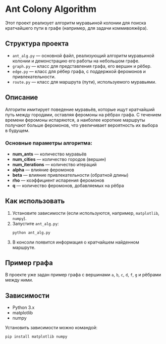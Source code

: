 # Ant Colony Algorithm

Этот проект реализует алгоритм муравьиной колонии для поиска кратчайшего пути в графе (например, для задачи коммивояжёра).

## Структура проекта

- `ant_alg.py` — основной файл, реализующий алгоритм муравьиной колонии и демонстрацию его работы на небольшом графе.
- `graph.py` — класс для представления графа, его вершин и рёбер.
- `edge.py` — класс для рёбер графа, с поддержкой феромонов и привлекательности.
- `route.py` — класс для маршрута (пути), используемого муравьями.

## Описание

Алгоритм имитирует поведение муравьёв, которые ищут кратчайший путь между городами, оставляя феромоны на рёбрах графа. С течением времени феромоны испаряются, а наиболее короткие маршруты получают больше феромонов, что увеличивает вероятность их выбора в будущем.

### Основные параметры алгоритма:
- **num_ants** — количество муравьёв
- **num_cities** — количество городов (вершин)
- **num_iterations** — количество итераций
- **alpha** — влияние феромонов
- **beta** — влияние привлекательности (обратной длины)
- **rho** — коэффициент испарения феромонов
- **q** — количество феромонов, добавляемых на рёбра

## Как использовать

1. Установите зависимости (если используются, например, `matplotlib`, `numpy`).
2. Запустите `ant_alg.py`:
   ```bash
   python ant_alg.py
   ```
3. В консоли появится информация о кратчайшем найденном маршруте.

## Пример графа

В проекте уже задан пример графа с вершинами `a`, `b`, `c`, `d`, `f`, `g` и рёбрами между ними.

## Зависимости

- Python 3.x
- matplotlib
- numpy

Установить зависимости можно командой:
```bash
pip install matplotlib numpy
```

